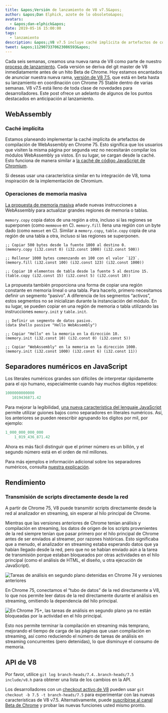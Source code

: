 ```yaml
---
title: &apos;Versión de lanzamiento de V8 v7.5&apos;
author: &apos;Dan Elphick, azote de lo obsoleto&apos;
avatars:
  - &apos;dan-elphick&apos;
date: 2019-05-16 15:00:00
tags:
  - lanzamiento
description: &apos;¡V8 v7.5 incluye caché implícita de artefactos de compilación WebAssembly, operaciones de memoria masiva, separadores numéricos en JavaScript y mucho más!&apos;
tweet: &apos;1129073370623086593&apos;
---
```

Cada seis semanas, creamos una nueva rama de V8 como parte de nuestro [proceso de lanzamiento](/docs/release-process). Cada versión se deriva del git master de V8 inmediatamente antes de un hito Beta de Chrome. Hoy estamos encantados de anunciar nuestra nueva rama, [versión de V8 7.5](https://chromium.googlesource.com/v8/v8.git/+log/branch-heads/7.5), que está en beta hasta su lanzamiento en coordinación con Chrome 75 Stable dentro de varias semanas. V8 v7.5 está lleno de toda clase de novedades para desarrolladores. Este post ofrece un adelanto de algunos de los puntos destacados en anticipación al lanzamiento.

<!--truncate-->
## WebAssembly

### Caché implícita

Estamos planeando implementar la caché implícita de artefactos de compilación de WebAssembly en Chrome 75. Esto significa que los usuarios que visiten la misma página por segunda vez no necesitarán compilar los módulos WebAssembly ya vistos. En su lugar, se cargan desde la caché. Esto funciona de manera similar a [la caché de código JavaScript de Chromium](/blog/code-caching-for-devs).

Si deseas usar una característica similar en tu integración de V8, toma inspiración de la implementación de Chromium.

### Operaciones de memoria masiva

[La propuesta de memoria masiva](https://github.com/webassembly/bulk-memory-operations) añade nuevas instrucciones a WebAssembly para actualizar grandes regiones de memoria o tablas.

`memory.copy` copia datos de una región a otra, incluso si las regiones se superponen (como `memmove` en C). `memory.fill` llena una región con un byte dado (como `memset` en C). Similar a `memory.copy`, `table.copy` copia de una región de una tabla a otra, incluso si las regiones se superponen.

```wasm
;; Copiar 500 bytes desde la fuente 1000 al destino 0.
(memory.copy (i32.const 0) (i32.const 1000) (i32.const 500))

;; Rellenar 1000 bytes comenzando en 100 con el valor `123`.
(memory.fill (i32.const 100) (i32.const 123) (i32.const 1000))

;; Copiar 10 elementos de tabla desde la fuente 5 al destino 15.
(table.copy (i32.const 15) (i32.const 5) (i32.const 10))
```

La propuesta también proporciona una forma de copiar una región constante en memoria lineal o una tabla. Para hacerlo, primero necesitamos definir un segmento “pasivo”. A diferencia de los segmentos “activos”, estos segmentos no se inicializan durante la instanciación del módulo. En su lugar, se pueden copiar en una región de memoria o tabla utilizando las instrucciones `memory.init` y `table.init`.

```wasm
;; Definir un segmento de datos pasivo.
(data $hello passive "Hello WebAssembly")

;; Copiar "Hello" en la memoria en la dirección 10.
(memory.init (i32.const 10) (i32.const 0) (i32.const 5))

;; Copiar "WebAssembly" en la memoria en la dirección 1000.
(memory.init (i32.const 1000) (i32.const 6) (i32.const 11))
```

## Separadores numéricos en JavaScript

Los literales numéricos grandes son difíciles de interpretar rápidamente para el ojo humano, especialmente cuando hay muchos dígitos repetidos:

```js
1000000000000
   1019436871.42
```

Para mejorar la legibilidad, [una nueva característica del lenguaje JavaScript](/features/numeric-separators) permite utilizar guiones bajos como separadores en literales numéricos. Así, los anteriores se pueden reescribir agrupando los dígitos por mil, por ejemplo:

```js
1_000_000_000_000
    1_019_436_871.42
```

Ahora es más fácil distinguir que el primer número es un billón, y el segundo número está en el orden de mil millones.

Para más ejemplos e información adicional sobre los separadores numéricos, consulta [nuestra explicación](/features/numeric-separators).

## Rendimiento

### Transmisión de scripts directamente desde la red

A partir de Chrome 75, V8 puede transmitir scripts directamente desde la red al analizador en streaming, sin esperar al hilo principal de Chrome.

Mientras que las versiones anteriores de Chrome tenían análisis y compilación en streaming, los datos de origen de los scripts provenientes de la red siempre tenían que pasar primero por el hilo principal de Chrome antes de ser enviados al streamer, por razones históricas. Esto significaba que a menudo, el analizador en streaming estaba esperando datos que ya habían llegado desde la red, pero que no se habían enviado aún a la tarea de transmisión porque estaban bloqueados por otras actividades en el hilo principal (como el análisis de HTML, el diseño, u otra ejecución de JavaScript).

![Tareas de análisis en segundo plano detenidas en Chrome 74 y versiones anteriores](/_img/v8-release-75/before.jpg)

En Chrome 75, conectamos el “tubo de datos” de la red directamente a V8, lo que nos permite leer datos de la red directamente durante el análisis en streaming, omitiendo la dependencia del hilo principal.

![En Chrome 75+, las tareas de análisis en segundo plano ya no están bloqueadas por la actividad en el hilo principal.](/_img/v8-release-75/after.jpg)

Esto nos permite terminar la compilación en streaming más temprano, mejorando el tiempo de carga de las páginas que usan compilación en streaming, así como reduciendo el número de tareas de análisis en streaming concurrentes (pero detenidas), lo que disminuye el consumo de memoria.

## API de V8

Por favor, utilice `git log branch-heads/7.4..branch-heads/7.5 include/v8.h` para obtener una lista de los cambios en la API.

Los desarrolladores con un [checkout activo de V8](/docs/source-code#using-git) pueden usar `git checkout -b 7.5 -t branch-heads/7.5` para experimentar con las nuevas características de V8 v7.5. Alternativamente, puede [suscribirse al canal Beta de Chrome](https://www.google.com/chrome/browser/beta.html) y probar las nuevas funciones usted mismo pronto.

